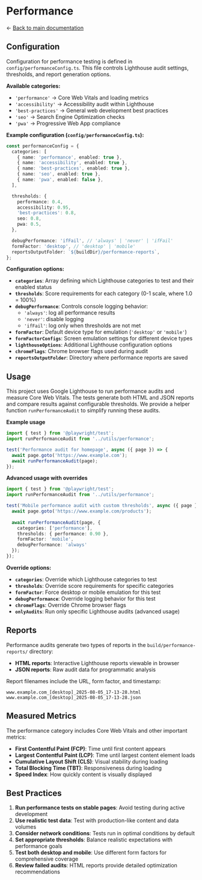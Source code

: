 # Performance

← [Back to main documentation](../README.md)

## Configuration

Configuration for performance testing is defined in `config/performanceConfig.ts`. This file controls Lighthouse audit settings, thresholds, and report generation options.

**Available categories:**
- `'performance'`     → Core Web Vitals and loading metrics
- `'accessibility'`   → Accessibility audit within Lighthouse
- `'best-practices'`  → General web development best practices
- `'seo'`            → Search Engine Optimization checks
- `'pwa'`            → Progressive Web App compliance

**Example configuration (`config/performanceConfig.ts`):**

```ts
const performanceConfig = {
  categories: [
    { name: 'performance', enabled: true },
    { name: 'accessibility', enabled: true },
    { name: 'best-practices', enabled: true },
    { name: 'seo', enabled: true },
    { name: 'pwa', enabled: false },
  ],

  thresholds: {
    performance: 0.4,
    accessibility: 0.95,
    'best-practices': 0.8,
    seo: 0.8,
    pwa: 0.5,
  },

  debugPerformance: 'ifFail', // 'always' | 'never' | 'ifFail'
  formFactor: 'desktop', // 'desktop' | 'mobile'
  reportsOutputFolder: `${buildDir}/performance-reports`,
};
```

**Configuration options:**

- **`categories`**: Array defining which Lighthouse categories to test and their enabled status
- **`thresholds`**: Score requirements for each category (0-1 scale, where 1.0 = 100%)
- **`debugPerformance`**: Controls console logging behavior:
  - `'always'`: log all performance results
  - `'never'`: disable logging
  - `'ifFail'`: log only when thresholds are not met
- **`formFactor`**: Default device type for emulation (`'desktop'` or `'mobile'`)
- **`formFactorConfigs`**: Screen emulation settings for different device types
- **`lighthouseOptions`**: Additional Lighthouse configuration options
- **`chromeFlags`**: Chrome browser flags used during audit
- **`reportsOutputFolder`**: Directory where performance reports are saved

## Usage

This project uses Google Lighthouse to run performance audits and measure Core Web Vitals. The tests generate both HTML and JSON reports and compare results against configurable thresholds. We provide a helper function `runPerformanceAudit` to simplify running these audits.

**Example usage**

```ts
import { test } from '@playwright/test';
import runPerformanceAudit from '../utils/performance';

test('Performance audit for homepage', async ({ page }) => {
  await page.goto('https://www.example.com');
  await runPerformanceAudit(page);
});
```

**Advanced usage with overrides**

```ts
import { test } from '@playwright/test';
import runPerformanceAudit from '../utils/performance';

test('Mobile performance audit with custom thresholds', async ({ page }) => {
  await page.goto('https://www.example.com/products');
  
  await runPerformanceAudit(page, {
    categories: ['performance'],
    thresholds: { performance: 0.90 },
    formFactor: 'mobile',
    debugPerformance: 'always'
  });
});
```

**Override options:**

- **`categories`**: Override which Lighthouse categories to test
- **`thresholds`**: Override score requirements for specific categories
- **`formFactor`**: Force desktop or mobile emulation for this test
- **`debugPerformance`**: Override logging behavior for this test
- **`chromeFlags`**: Override Chrome browser flags
- **`onlyAudits`**: Run only specific Lighthouse audits (advanced usage)

## Reports

Performance audits generate two types of reports in the `build/performance-reports/` directory:

- **HTML reports**: Interactive Lighthouse reports viewable in browser
- **JSON reports**: Raw audit data for programmatic analysis

Report filenames include the URL, form factor, and timestamp:
```
www.example.com_[desktop]_2025-08-05_17-13-28.html
www.example.com_[desktop]_2025-08-05_17-13-28.json
```

## Measured Metrics

The performance category includes Core Web Vitals and other important metrics:

- **First Contentful Paint (FCP)**: Time until first content appears
- **Largest Contentful Paint (LCP)**: Time until largest content element loads
- **Cumulative Layout Shift (CLS)**: Visual stability during loading
- **Total Blocking Time (TBT)**: Responsiveness during loading
- **Speed Index**: How quickly content is visually displayed

## Best Practices

1. **Run performance tests on stable pages**: Avoid testing during active development
2. **Use realistic test data**: Test with production-like content and data volumes
3. **Consider network conditions**: Tests run in optimal conditions by default
4. **Set appropriate thresholds**: Balance realistic expectations with performance goals
5. **Test both desktop and mobile**: Use different form factors for comprehensive coverage
6. **Review failed audits**: HTML reports provide detailed optimization recommendations
